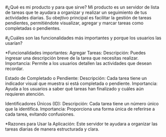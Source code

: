 #¿Qué es mi producto y para que sirve? 
Mi producto es un servidor de lista de tareas que te ayudara a organizar y realizar un seguimiento de tus actividades diarias. Su obejtivo principal es facilitar la gestión de tareas pendientes, permitiéndote visualizar, agregar y marcar tareas como completadas o pendientes.

#¿Cuáles son las funcionalidades más importantes y porque los usuarios las usarían?

*Funcionalidades importantes: Agregar Tareas: Descripción: Puedes ingresar una descripción breve de la tarea que necesitas realizar. Importancia: Permite a los usuarios detallen las actividades que desean recordar.

Estado de Completado o Pendiente: Descripción: Cada tarea tiene un indicador visual que muestra si está completada o pendiente. Importancia: Ayuda a los usuarios a saber qué tareas han finalizado y cuáles aún requieren atención.

Identificadores Únicos (ID): Descripción: Cada tarea tiene un número único que la identifica. Importancia: Proporciona una forma única de referirse a cada tarea, evitando confusiones.

*Razones para Usar la Aplicación: Este servidor te ayudara a organizar las tareas diarias de manera estructurada y clara.